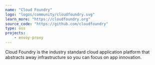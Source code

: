 ```yaml
---
name: "Cloud Foundry"
logo: "logos/community/cloudfoundry.svg"
learn_more: "https://cloudfoundry.org"
source_code: "https://github.com/cloudfoundry"
type: oss
projects:
    - envoy-proxy
---
```

Cloud Foundry is the industry standard cloud application platform that abstracts away infrastructure so you can focus on app innovation.
